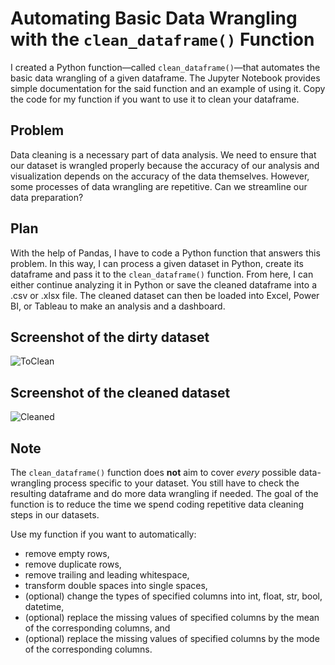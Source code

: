 # Automating Basic Data Wrangling with the `clean_dataframe()` Function
I created a Python function—called `clean_dataframe()`—that automates the basic data wrangling of a given dataframe. The Jupyter Notebook provides simple documentation for the said function and an example of using it. Copy the code for my function if you want to use it to clean your dataframe. 

## Problem
Data cleaning is a necessary part of data analysis. We need to ensure that our dataset is wrangled properly because the accuracy of our analysis and visualization depends on the accuracy of the data themselves. However, some processes of data wrangling are repetitive. Can we streamline our data preparation? 

## Plan
With the help of Pandas, I have to code a Python function that answers this problem. In this way, I can process a given dataset in Python, create its dataframe and pass it to the `clean_dataframe()` function. From here, I can either continue analyzing it in Python or save the cleaned dataframe into a .csv or .xlsx file. The cleaned dataset can then be loaded into Excel, Power BI, or Tableau to make an analysis and a dashboard.

## Screenshot of the dirty dataset
![ToClean](https://github.com/marvin-rubia/Automate-Basic-Dataset-Cleaning-and-Guide-to-Data-Wrangling-in-Python/assets/140475770/936268e1-d6a3-4367-8792-35b17b0c1060)

## Screenshot of the cleaned dataset
![Cleaned](https://github.com/marvin-rubia/Automate-Basic-Dataset-Cleaning-and-Guide-to-Data-Wrangling-in-Python/assets/140475770/9ccb0235-b2ea-4ee2-a8eb-0008aba3d229)

## Note
The `clean_dataframe()` function does __not__ aim to cover _every_ possible data-wrangling process specific to your dataset. You still have to check the resulting dataframe and do more data wrangling if needed. The goal of the function is to reduce the time we spend coding repetitive data cleaning steps in our datasets.

Use my function if you want to automatically:
- remove empty rows,
- remove duplicate rows,
- remove trailing and leading whitespace,
- transform double spaces into single spaces,
- (optional) change the types of specified columns into int, float, str, bool, datetime,
- (optional) replace the missing values of specified columns by the mean of the corresponding columns, and
- (optional) replace the missing values of specified columns by the mode of the corresponding columns.
